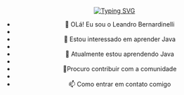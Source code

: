 <p align="center">
  <a href="https://git.io/typing-svg">
    <img src="https://readme-typing-svg.demolab.com?font=Fira+Code&weight=600&size=25&pause=1000&color=ffffff&random=false&width=435&height=40&lines=Ol%C3%A1%2C+sou+o+Leandro!!!+%E2%98%95%F0%9F%92%BB" alt="Typing SVG">
  </a>
</p>

<div align="center">


- 👋 OLá! Eu sou o Leandro Bernardinelli
- 
- 👀 Estou interessado em aprender Java
- 
- 🌱 Atualmente estou aprendendo Java
- 
- 💞️Procuro contribuir com a comunidade
- 
- 📫 Como entrar em contato comigo
